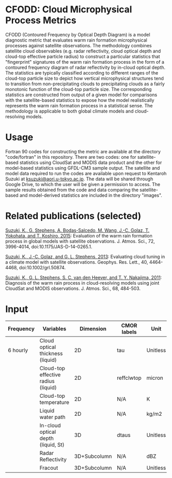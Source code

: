 # CFODD: Cloud Microphysical Process Metrics
CFODD (Contoured Frequency by Optical Depth Diagram) is a model diagnostic metric that evaluates warm rain formation microphysical processes against satellite observations. The methodology combines satellite cloud observables (e.g. radar reflectivity, cloud optical depth and cloud-top effective particle radius) to construct a particular statistics that "fingerprint" signatures of the warm rain formation process in the form of a contoured frequency diagram of radar reflectivity by in-cloud optical depth. The statistics are typically classified according to different ranges of the cloud-top particle size to depict how vertical microphysical structures tend to transition from non-precipitating clouds to precipitating clouds as a fairly monotonic function of the cloud-top particle size. The corresponding statistics are constructed from output of a given model for comparisons with the satellite-based statistics to expose how the model realistically represents the warm rain formation process in a statistical sense. The methodology is applicable to both global climate models and cloud-resolving models.

# Usage
Fortran 90 codes for constructing the metric are available at the directory "code/fortran" in this repository. There are two codes: one for satellite-based statistics using CloudSat and MODIS data product and the other for model-based statistics using GFDL-CM3 sample output. The satellite and model data required to run the codes are available upon request to Kentaroh Suzuki at ksuzuki@aori.u-tokyo.ac.jp. The data will be shared through Google Drive, to which the user will be given a permission to access. The sample results obtained from the code and data comparing the satellite-based and model-derived statistics are included in the directory "images".

# Related publications (selected)
[Suzuki, K., G. Stephens, A. Bodas-Salcedo, M. Wang, J.-C. Golaz, T. Yokohata, and T. Koshiro, 2015](http://journals.ametsoc.org/doi/abs/10.1175/JAS-D-14-0265.1): Evaluation of the warm rain formation process in global models with satellite observations. J. Atmos. Sci., 72, 3996-4014, doi:10.1175/JAS-D-14-0265.1.

[Suzuki, K., J.-C. Golaz, and G. L. Stephens, 2013](http://onlinelibrary.wiley.com/doi/10.1002/grl.50874/abstract): Evaluating cloud tuning in a climate model with satellite observations. Geophys. Res. Lett., 40, 4464-4468, doi:10.1002/grl.50874.

[Suzuki, K., G. L. Stephens, S. C. van den Heever, and T. Y. Nakajima, 2011](http://journals.ametsoc.org/doi/abs/10.1175/JAS-D-10-05026.1): Diagnosis of the warm rain process in cloud-resolving models using joint CloudSat and MODIS observations. J. Atmos. Sci., 68, 484-503.

# Input
| Frequency | Variables | Dimension | CMOR labels | Unit | File Format |
| --------- | --------- | --------- | ----------- | ---- | ----------- |
| 6 hourly  | Cloud optical thickness (liquid) | 2D | tau | Unitless | NetCDF |
|           | Cloud-top effective radius (liquid) | 2D | reffclwtop | micron | NetCDF |
|           | Cloud-top temperature | 2D | N/A | K | NetCDF |
|           | Liquid water path | 2D | N/A | kg/m2 | NetCDF |
|           | In-cloud optical depth (liquid, St) | 3D | dtaus | Unitless | NetCDF |
|           | Radar Reflectivity | 3D+Subcolumn | N/A | dBZ | NetCDF |
|           | Fracout | 3D+Subcolumn | N/A | Unitless | NetCDF |
